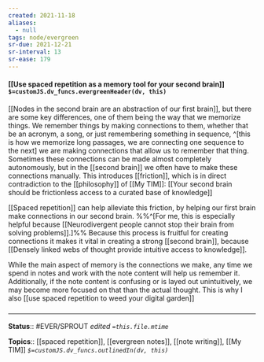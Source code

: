 ```yaml
---
created: 2021-11-18 
aliases:
  - null
tags: node/evergreen
sr-due: 2021-12-21
sr-interval: 13
sr-ease: 179
---
```


#### [[Use spaced repetition as a memory tool for your second brain]] `$=customJS.dv_funcs.evergreenHeader(dv, this)`

[[Nodes in the second brain are an abstraction of our first brain]], but there are some key differences, one of them being the way that we memorize things.
We remember things by making connections to them, whether that be an acronym, a song, or just remembering something in sequence,
^[this is how we memorize long passages, we are connecting one sequence to the next]
we are making connections that allow us to remember that thing.
Sometimes these connections can be made almost completely autonomously, but in the [[second brain]] we often have to make these connections manually.
This introduces [[friction]], which is in direct contradiction to the [[philosophy]] of [[My TIM]]:
[[Your second brain should be frictionless access to a curated base of knowledge]]

[[Spaced repetition]] can help alleviate this friction, by helping our first brain make connections in our second brain.
%%^[For me, this is especially helpful because [[Neurodivergent people cannot stop their brain from solving problems]].]%%
Because this process is fruitful for creating connections it makes it vital in creating a strong [[second brain]], because [[Densely linked webs of thought provide intuitive access to knowledge]]. 

While the main aspect of memory is the connections we make, any time we spend in notes and work with the note content will help us remember it. Additionally, if the note content is confusing or is layed out unintuitively, we may become more focused on that than the actual thought. This is why I also [[use spaced repetition to weed your digital garden]]


### <hr class="footnote"/>

**Status**:: #EVER/SPROUT 
*edited `=this.file.mtime`*

**Topics**:: [[spaced repetition]], [[evergreen notes]], [[note writing]], [[My TIM]]
*`$=customJS.dv_funcs.outlinedIn(dv, this)`*
